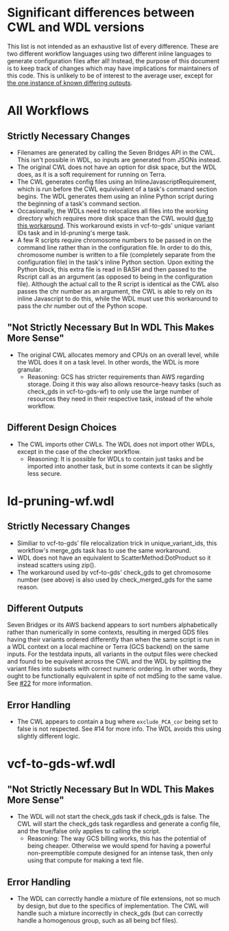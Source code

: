 # Significant differences between CWL and WDL versions
This list is not intended as an exhaustive list of every difference. These are two different workflow languages using two different inline languages to generate configuration files after all! Instead, the purpose of this document is to keep track of changes which may have implications for maintainers of this code. This is unlikely to be of interest to the average user, except for [the one instance of known differing outputs](https://github.com/DataBiosphere/analysis_pipeline_WDL/blob/main/documentation/cwl-vs-wdl.md#different-outputs).  

# All Workflows 
## Strictly Necessary Changes  
* Filenames are generated by calling the Seven Bridges API in the CWL. This isn't possible in WDL, so inputs are generated from JSONs instead.  
* The original CWL does not have an option for disk space, but the WDL does, as it is a soft requirement for running on Terra.  
* The CWL generates config files using an InlineJavascriptRequirement, which is run before the CWL equivivalent of a task's command section begins. The WDL generates them using an inline Python script during the beginning of a task's command section.  
* Occasionally, the WDLs need to relocalizes all files into the working directory which requires more disk space than the CWL would [due to this workaround](https://github.com/DataBiosphere/analysis_pipeline_WDL/issues/2). This workaround exists in vcf-to-gds' unique variant IDs task and in ld-pruning's merge task.
* A few R scripts require chromosome numbers to be passed in on the command line rather than in the configuration file. In order to do this, chromosome number is written to a file (completely separate from the configuration file) in the task's inline Python section. Upon exiting the Python block, this extra file is read in BASH and then passed to the Rscript call as an argument (as opposed to being in the configuration file). Although the actual call to the R script is identical as the CWL also passes the chr number as an argument, the CWL is able to rely on its inline Javascript to do this, while the WDL must use this workaround to pass the chr number out of the Python scope.

## "Not Strictly Necessary But In WDL This Makes More Sense"
* The original CWL allocates memory and CPUs on an overall level, while the WDL does it on a task level. In other words, the WDL is more granular.  
	* Reasoning: GCS has stricter requirements than AWS regarding storage. Doing it this way also allows resource-heavy tasks (such as check_gds in vcf-to-gds-wf) to only use the large number of resources they need in their respective task, instead of the whole workflow.  

## Different Design Choices
* The CWL imports other CWLs. The WDL does not import other WDLs, except in the case of the checker workflow.  
	* Reasoning: It is possible for WDLs to contain just tasks and be imported into another task, but in some contexts it can be slightly less secure.

# ld-pruning-wf.wdl
## Strictly Necessary Changes
* Similiar to vcf-to-gds' file relocalization trick in unique_variant_ids, this workflow's merge_gds task has to use the same workaround.
* WDL does not have an equivalent to ScatterMethod:DotProduct so it instead scatters using zip().
* The workaround used by vcf-to-gds' check_gds to get chromosome number (see above) is also used by check_merged_gds for the same reason.  

## Different Outputs
Seven Bridges or its AWS backend appears to sort numbers alphabetically rather than numerically in some contexts, resulting in merged GDS files having their variants ordered differently than when the same script is run in a WDL context on a local machine or Terra (GCS backend) on the same inputs. For the testdata inputs, all variants in the output files were checked and found to be equivalent across the CWL and the WDL by splitting the variant files into subsets with correct numeric ordering. In other words, they ought to be functionally equivalent in spite of not md5ing to the same value. See [#22](https://github.com/DataBiosphere/analysis_pipeline_WDL/issues/22) for more information.   

## Error Handling
* The CWL appears to contain a bug where `exclude_PCA_cor` being set to false is not respected. See #14 for more info. The WDL avoids this using slightly different logic.

# vcf-to-gds-wf.wdl     
## "Not Strictly Necessary But In WDL This Makes More Sense"
* The WDL will not start the check_gds task if check_gds is false. The CWL will start the check_gds task regardless and generate a config file, and the true/false only applies to calling the  script.
	* Reasoning: The way GCS billing works, this has the potential of being cheaper. Otherwise we would spend for having a powerful non-preemptible compute designed for an intense task, then only using that compute for making a text file.

## Error Handling
* The WDL can correctly handle a mixture of file extensions, not so much by design, but due to the specifics of implementation. The CWL will handle such a mixture incorrectly in check_gds (but can correctly handle a homogenous group, such as all being bcf files).
